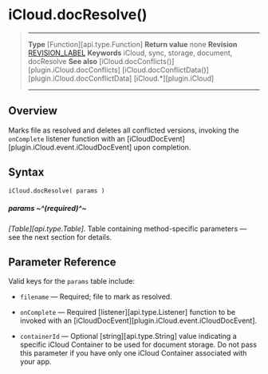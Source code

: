 # iCloud.docResolve()

> --------------------- ------------------------------------------------------------------------------------------
> __Type__              [Function][api.type.Function]
> __Return value__      none
> __Revision__          [REVISION_LABEL](REVISION_URL)
> __Keywords__          iCloud, sync, storage, document, docResolve
> __See also__          [iCloud.docConflicts()][plugin.iCloud.docConflicts]
>						[iCloud.docConflictData()][plugin.iCloud.docConflictData]
>                       [iCloud.*][plugin.iCloud]
> --------------------- ------------------------------------------------------------------------------------------


## Overview

Marks file as resolved and deletes all conflicted versions, invoking the `onComplete` listener function with an [iCloudDocEvent][plugin.iCloud.event.iCloudDocEvent] upon completion.


## Syntax

	iCloud.docResolve( params )

##### params ~^(required)^~
_[Table][api.type.Table]._ Table containing <nobr>method-specific</nobr> parameters &mdash; see the next section for details.


## Parameter Reference

Valid keys for the `params` table include:

* `filename` &mdash; Required; file to mark as resolved.

* `onComplete` &mdash; Required [listener][api.type.Listener] function to be invoked with an [iCloudDocEvent][plugin.iCloud.event.iCloudDocEvent].

* `containerId` &mdash; Optional [string][api.type.String] value indicating a specific iCloud Container to be used for document storage. Do not pass this parameter if you have only one iCloud Container associated with your app.
